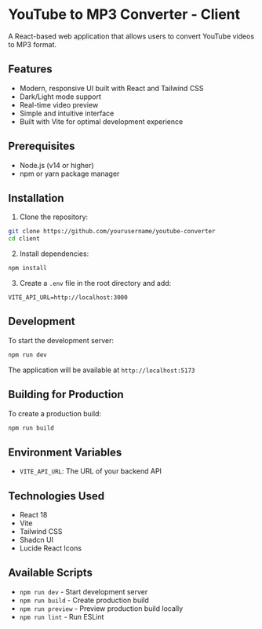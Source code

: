# YouTube to MP3 Converter - Client

A React-based web application that allows users to convert YouTube videos to MP3 format.

## Features

- Modern, responsive UI built with React and Tailwind CSS
- Dark/Light mode support
- Real-time video preview
- Simple and intuitive interface
- Built with Vite for optimal development experience

## Prerequisites

- Node.js (v14 or higher)
- npm or yarn package manager

## Installation

1. Clone the repository:
```bash
git clone https://github.com/yourusername/youtube-converter
cd client
```

2. Install dependencies:
```bash
npm install
```

3. Create a `.env` file in the root directory and add:
```env
VITE_API_URL=http://localhost:3000
```

## Development

To start the development server:

```bash
npm run dev
```

The application will be available at `http://localhost:5173`

## Building for Production

To create a production build:

```bash
npm run build
```

## Environment Variables

- `VITE_API_URL`: The URL of your backend API

## Technologies Used

- React 18
- Vite
- Tailwind CSS
- Shadcn UI
- Lucide React Icons

## Available Scripts

- `npm run dev` - Start development server
- `npm run build` - Create production build
- `npm run preview` - Preview production build locally
- `npm run lint` - Run ESLint